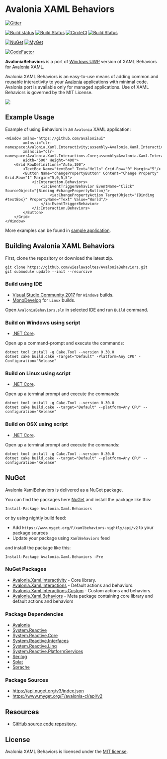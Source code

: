 # Avalonia XAML Behaviors

[![Gitter](https://badges.gitter.im/wieslawsoltes/AvaloniaBehaviors.svg)](https://gitter.im/wieslawsoltes/AvaloniaBehaviors?utm_source=badge&utm_medium=badge&utm_campaign=pr-badge)

[![Build status](https://ci.appveyor.com/api/projects/status/w7t8lmqflmd62bft?svg=true)](https://ci.appveyor.com/project/wieslawsoltes/xamlbehaviors)
[![Build Status](https://travis-ci.org/wieslawsoltes/AvaloniaBehaviors.svg?branch=master)](https://travis-ci.org/wieslawsoltes/AvaloniaBehaviors)
[![CircleCI](https://circleci.com/gh/wieslawsoltes/AvaloniaBehaviors/tree/master.svg?style=svg)](https://circleci.com/gh/wieslawsoltes/AvaloniaBehaviors/tree/master)
[![Build Status](https://dev.azure.com/wieslawsoltes/AvaloniaBehaviors/_apis/build/status/wieslawsoltes.AvaloniaBehaviors)](https://dev.azure.com/wieslawsoltes/AvaloniaBehaviors/_build/latest?definitionId=1)

[![NuGet](https://img.shields.io/nuget/v/Avalonia.Xaml.Behaviors.svg)](https://www.nuget.org/packages/Avalonia.Xaml.Behaviors) [![MyGet](https://img.shields.io/myget/xamlbehaviors-nightly/vpre/Avalonia.Xaml.Behaviors.svg?label=myget)](https://www.myget.org/gallery/xamlbehaviors-nightly) 

[![CodeFactor](https://www.codefactor.io/repository/github/wieslawsoltes/avaloniabehaviors/badge)](https://www.codefactor.io/repository/github/wieslawsoltes/avaloniabehaviors)

**AvaloniaBehaviors** is a port of [Windows UWP](https://github.com/Microsoft/XamlBehaviors) version of XAML Behaviors for [Avalonia](https://github.com/AvaloniaUI/Avalonia) XAML.

Avalonia XAML Behaviors is an easy-to-use means of adding common and reusable interactivity to your [Avalonia](https://github.com/AvaloniaUI/Avalonia) applications with minimal code. Avalonia port is available only for managed applications. Use of XAML Behaviors is governed by the MIT License. 

<a href='https://www.youtube.com/watch?v=pffBS-yQ_uM' target='_blank'>![](https://i.ytimg.com/vi/pffBS-yQ_uM/hqdefault.jpg)<a/>

## Example Usage

Example of using Behaviors in an `Avalonia`  XAML application:

```XAML
<Window xmlns="https://github.com/avaloniaui"
        xmlns:i="clr-namespace:Avalonia.Xaml.Interactivity;assembly=Avalonia.Xaml.Interactivity"
        xmlns:ia="clr-namespace:Avalonia.Xaml.Interactions.Core;assembly=Avalonia.Xaml.Interactions"
        Width="500" Height="400">
    <Grid RowDefinitions="Auto,100">
        <TextBox Name="textBox" Text="Hello" Grid.Row="0" Margin="5"/>
        <Button Name="changePropertyButton" Content="Change Property" Grid.Row="1" Margin="5,0,5,5">
            <i:Interaction.Behaviors>
                <ia:EventTriggerBehavior EventName="Click" SourceObject="{Binding #changePropertyButton}">
                    <ia:ChangePropertyAction TargetObject="{Binding #textBox}" PropertyName="Text" Value="World"/>
                </ia:EventTriggerBehavior>
            </i:Interaction.Behaviors>
        </Button>
    </Grid>
</Window>
```

More examples can be found in [sample application](https://github.com/wieslawsoltes/AvaloniaBehaviors/tree/master/samples/BehaviorsTestApplication/Controls).

## Building Avalonia XAML Behaviors

First, clone the repository or download the latest zip.
```
git clone https://github.com/wieslawsoltes/AvaloniaBehaviors.git
git submodule update --init --recursive
```

### Build using IDE

* [Visual Studio Community 2017](https://www.visualstudio.com/pl/vs/community/) for `Windows` builds.
* [MonoDevelop](http://www.monodevelop.com/) for `Linux` builds.

Open `AvaloniaBehaviors.sln` in selected IDE and run `Build` command.

### Build on Windows using script

* [.NET Core](https://www.microsoft.com/net/download?initial-os=windows).

Open up a command-prompt and execute the commands:
```
dotnet tool install -g Cake.Tool --version 0.30.0
dotnet cake build.cake -Target="Default" -Platform=Any CPU" -Configuration="Release"
```

### Build on Linux using script

* [.NET Core](https://www.microsoft.com/net/download?initial-os=linux).

Open up a terminal prompt and execute the commands:
```
dotnet tool install -g Cake.Tool --version 0.30.0
dotnet cake build.cake --target="Default" --platform=Any CPU" --configuration="Release"
```

### Build on OSX using script

* [.NET Core](https://www.microsoft.com/net/download?initial-os=macos).

Open up a terminal prompt and execute the commands:
```
dotnet tool install -g Cake.Tool --version 0.30.0
dotnet cake build.cake --target="Default" --platform=Any CPU" --configuration="Release"
```

## NuGet

Avalonia XamlBehaviors is delivered as a NuGet package.

You can find the packages here [NuGet](https://www.nuget.org/packages/Avalonia.Xaml.Behaviors/) and install the package like this:

`Install-Package Avalonia.Xaml.Behaviors`

or by using nightly build feed:
* Add `https://www.myget.org/F/xamlbehaviors-nightly/api/v2` to your package sources
* Update your package using `XamlBehaviors` feed

and install the package like this:

`Install-Package Avalonia.Xaml.Behaviors -Pre`

### NuGet Packages

* [Avalonia.Xaml.Interactivity](https://www.nuget.org/packages/Avalonia.Xaml.Interactivity/) - Core library.
* [Avalonia.Xaml.Interactions](https://www.nuget.org/packages/Avalonia.Xaml.Interactions/) - Default actions and behaviors.
* [Avalonia.Xaml.Interactions.Custom](https://www.nuget.org/packages/Avalonia.Xaml.Interactions.Custom/) - Custom actions and behaviors.
* [Avalonia.Xaml.Behaviors](https://www.nuget.org/packages/Avalonia.Xaml.Behaviors/) - Meta package containing core library and default actions and behaviors

### Package Dependencies

* [Avalonia](https://www.nuget.org/packages/Avalonia/)
* [System.Reactive](https://www.nuget.org/packages/System.Reactive/)
* [System.Reactive.Core](https://www.nuget.org/packages/System.Reactive.Core/)
* [System.Reactive.Interfaces](https://www.nuget.org/packages/System.Reactive.Interfaces/)
* [System.Reactive.Linq](https://www.nuget.org/packages/System.Reactive.Linq/)
* [System.Reactive.PlatformServices](https://www.nuget.org/packages/System.Reactive.PlatformServices/)
* [Serilog](https://www.nuget.org/packages/Serilog/)
* [Splat](https://www.nuget.org/packages/Splat/)
* [Sprache](https://www.nuget.org/packages/Sprache/)

### Package Sources

* https://api.nuget.org/v3/index.json
* https://www.myget.org/F/avalonia-ci/api/v2

## Resources

* [GitHub source code repository.](https://github.com/wieslawsoltes/AvaloniaBehaviors)

## License

Avalonia XAML Behaviors is licensed under the [MIT license](LICENSE.TXT).
